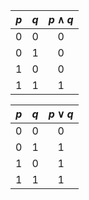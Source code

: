 

|$p$|$q$|$p \land q$|
|----|-----|:---------:|
|0|0|0|
|0|1|0|
|1|0|0|
|1|1|1|


|$p$|$q$|$p \lor q$|
|----|-----|:---------:|
|0|0|0|
|0|1|1|
|1|0|1|
|1|1|1|